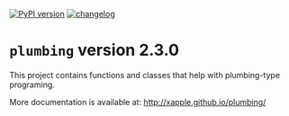 [![PyPI version](https://badge.fury.io/py/plumbing.svg)](https://badge.fury.io/py/plumbing)
[![changelog](http://allmychanges.com/p/python/plumbing/badge/)](http://allmychanges.com/p/python/plumbing/?utm_source=badge)

# `plumbing` version 2.3.0

This project contains functions and classes that help with plumbing-type programing.

More documentation is available at:
http://xapple.github.io/plumbing/